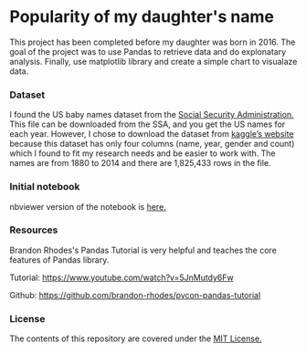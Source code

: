 # Popularity of my daughter's name

This project has been completed before my daughter was born in 2016. The goal of the project was to use Pandas to retrieve data and do explonatary analysis. Finally, use matplotlib library and create a simple chart to visualaze data.

### Dataset
I found the US baby names dataset from the [Social Security Administration.][4] This file can be downloaded from the SSA, and you get the US names for each year. However, I chose to download the dataset from [kaggle’s website][5] because this dataset has only four columns (name, year, gender and count) which I found to fit my research needs and be easier to work with. The names are from 1880 to 2014 and there are 1,825,433 rows in the file.

### Initial notebook
nbviewer version of the notebook is [here.][1]

### Resources
Brandon Rhodes's Pandas Tutorial is very helpful and teaches the core features of Pandas library.

Tutorial: https://www.youtube.com/watch?v=5JnMutdy6Fw

Github: https://github.com/brandon-rhodes/pycon-pandas-tutorial

### License
The contents of this repository are covered under the [MIT License.][2]


[1]: http://nbviewer.jupyter.org/github/numanyilmaz/MyBabysName/blob/master/MyBabyName.ipynb

[2]: https://github.com/numanyilmaz/MyBabysName/blob/master/LICENSE
[3]: https://github.com/numanyilmaz/MyBabysName/blob/master/NationalNames.csv
[4]: https://www.ssa.gov/oact/babynames/limits.html
[5]: https://www.kaggle.com/kaggle/us-baby-names

